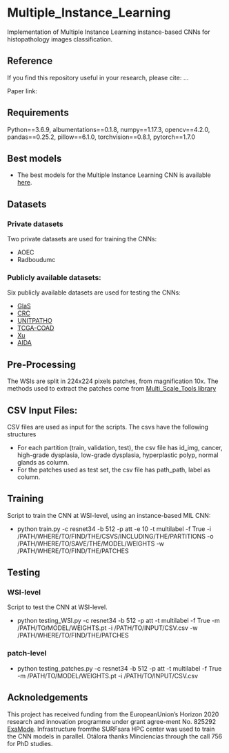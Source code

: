 # Multiple_Instance_Learning
Implementation of Multiple Instance Learning instance-based CNNs for histopathology images classification.

## Reference
If you find this repository useful in your research, please cite: ...

Paper link: 

## Requirements
Python==3.6.9, albumentations==0.1.8, numpy==1.17.3, opencv==4.2.0, pandas==0.25.2, pillow==6.1.0, torchvision==0.8.1, pytorch==1.7.0

## Best models
- The best models for the Multiple Instance Learning CNN is available [here](https://drive.google.com/drive/folders/1jLWLRzIYTphFW-ywyODa7yozyWtQviJP).

## Datasets
### Private datasets
Two private datasets are used for training the CNNs:
- AOEC
- Radboudumc
### Publicly available datasets: 
Six publicly available datasets are used for testing the CNNs:
- [GlaS](https://warwick.ac.uk/fac/cross_fac/tia/data/glascontest/)
- [CRC](https://warwick.ac.uk/fac/cross_fac/tia/data/crc_grading/) 
- [UNITPATHO](https://ieee-dataport.org/open-access/unitopatho) 
- [TCGA-COAD](https://portal.gdc.cancer.gov/projects/TCGA-COAD) 
- [Xu](https://bmcbioinformatics.biomedcentral.com/articles/10.1186/s12859-017-1685-x) 
- [AIDA](https://datahub.aida.scilifelab.se/10.23698/aida/drco) 

## Pre-Processing
The WSIs are split in 224x224 pixels patches, from magnification 10x. 
The methods used to extract the patches come from [Multi_Scale_Tools library](https://github.com/sara-nl/multi-scale-tools)

## CSV Input Files:
CSV files are used as input for the scripts. The csvs have the following structures
- For each partition (train, validation, test), the csv file has id_img, cancer, high-grade dysplasia, low-grade dysplasia, hyperplastic polyp, normal glands as column.
- For the patches used as test set, the csv file has path_path, label as column.

## Training
Script to train the CNN at WSI-level, using an instance-based MIL CNN:
- python train.py -c resnet34 -b 512 -p att -e 10 -t multilabel -f True -i /PATH/WHERE/TO/FIND/THE/CSVS/INCLUDING/THE/PARTITIONS -o /PATH/WHERE/TO/SAVE/THE/MODEL/WEIGHTS -w /PATH/WHERE/TO/FIND/THE/PATCHES

## Testing
### WSI-level
Script to test the CNN at WSI-level.
- python testing_WSI.py -c resnet34 -b 512 -p att -t multilabel -f True -m /PATH/TO/MODEL/WEIGHTS.pt -i /PATH/TO/INPUT/CSV.csv -w /PATH/WHERE/TO/FIND/THE/PATCHES

### patch-level 
- python testing_patches.py -c resnet34 -b 512 -p att -t multilabel -f True -m /PATH/TO/MODEL/WEIGHTS.pt -i /PATH/TO/INPUT/CSV.csv

## Acknoledgements
This project has received funding from the EuropeanUnion’s Horizon 2020 research and innovation programme under grant agree-ment No. 825292 [ExaMode](http://www.examode.eu). Infrastructure fromthe SURFsara HPC center was used to train the CNN models in parallel. Otálora thanks Minciencias through the call 756 for PhD studies.
